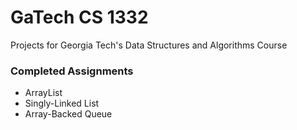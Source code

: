 # GaTech CS 1332
Projects for Georgia Tech's Data Structures and Algorithms Course

### Completed Assignments
- ArrayList
- Singly-Linked List
- Array-Backed Queue
